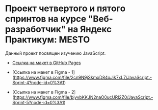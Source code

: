 # Проект четвертого и пятого спринтов на курсе "Веб-разработчик" на Яндекс Практикум: MESTO

Данный проект посвящен изучению JavaScript.

* [Ссылка на макет в GitHub Pages](https://evgenia-n.github.io/mesto/index.html)

* [Ссылка на макет в Figma - 1] (https://www.figma.com/file/2cn9N9jSkmxD84oJik7xL7/JavaScript.-Sprint-4?node-id=0%3A1)
* [Ссылка на макет в Figma - 2] (https://www.figma.com/file/bjyvbKKJN2naO0ucURl2Z0/JavaScript.-Sprint-5?node-id=0%3A1)
